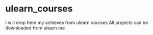 # ulearn_courses
I will drop here my achieves from ulearn courses
All projects can be downloaded from ulearn.me

